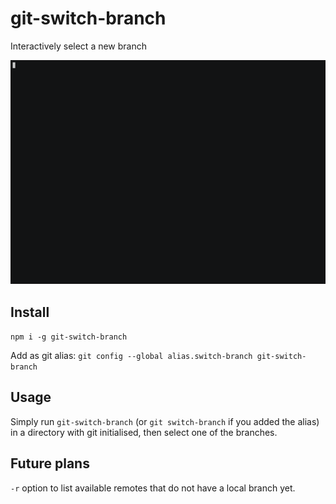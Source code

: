 # git-switch-branch

Interactively select a new branch

![example gif 1](demo.gif)

## Install

`npm i -g git-switch-branch`

Add as git alias: `git config --global alias.switch-branch git-switch-branch`

## Usage

Simply run `git-switch-branch` (or `git switch-branch` if you added the alias) in a directory with git initialised,
then select one of the branches.

## Future plans

`-r` option to list available remotes that do not have a local branch yet.
